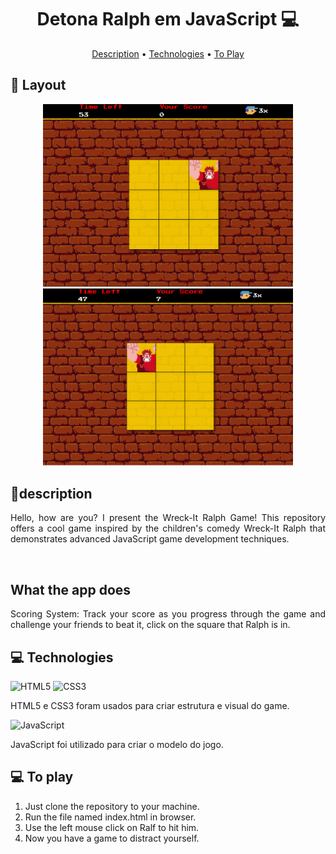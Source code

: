 <h1 align="center" style="font-weight: bold;">Detona Ralph em JavaScript 💻</h1>

<p align="center">
 <a href="#description">Description</a> •
 <a href="#technologies">Technologies</a> • 
 <a href="#Toplay">To Play</a> 
</p>

<h2 id="layout">🎨 Layout</h2>

<p align="center">
    <img src="./src/imagens/game.png" alt="Image Example" width="400px">
    <img src="./src/imagens/game2.png" alt="Image Example" width="400px">
</p>

<h2 id="description">📝description</h2>
 <p align="justify">Hello, how are you? I present the Wreck-It Ralph Game! This repository offers a cool game inspired by the children's comedy Wreck-It Ralph that demonstrates advanced JavaScript game development techniques.
 </p>
 <br>
 <h2>What the app does</h2>
 <p align="justify">Scoring System: Track your score as you progress through the game and challenge your friends to beat it, click on the square that Ralph is in.</p>

 <h2 id="technologies">💻 Technologies</h2>

![HTML5](https://img.shields.io/badge/html5-%23E34F26.svg?style=for-the-badge&logo=html5&logoColor=white)
![CSS3](https://img.shields.io/badge/css3-%231572B6.svg?style=for-the-badge&logo=css3&logoColor=white)
<p align="justify">HTML5 e CSS3 foram usados para criar estrutura e visual do game.</p>

![JavaScript](https://img.shields.io/badge/javascript-%23323330.svg?style=for-the-badge&logo=javascript&logoColor=%23F7DF1E)
<p align="justify">JavaScript foi utilizado para criar o modelo do jogo.</p>

<h2 id="Toplay">💻 To play</h2>
<ol>
    <li>Just clone the repository to your machine.</li>
    <li>Run the file named index.html in browser.</li>
    <li>Use the left mouse click on Ralf to hit him.</li>
    <li>Now you have a game to distract yourself.</li>
</ul>